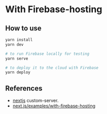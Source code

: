 # With Firebase-hosting

## How to use

```zsh
yarn install
yarn dev

# to run Firebase locally for testing
yarn serve

# to deploy it to the cloud with Firebase
yarn deploy
```

## References

- [nextjs](https://nextjs.org/docs/advanced-features/custom-server) custom-server.
- [next.js/examples/with-firebase-hosting](https://github.com/zeit/next.js/tree/canary/examples/with-firebase-hosting)
